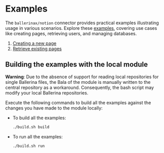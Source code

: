 # Examples

The `ballerinax/notion` connector provides practical examples illustrating usage in various scenarios. Explore these [examples](https://github.com/ballerina-platform/module-ballerinax-notion/tree/main/examples), covering use cases like creating pages, retrieving users, and managing databases.

[//]: # "TODO: Add examples"

1. [Creating a new page](https://github.com/ballerina-platform/module-ballerinax-notion/blob/main/examples/CreateNewPage/main.bal)
2. [Retrieve existing pages](https://github.com/ballerina-platform/module-ballerinax-notion/blob/main/examples/RetrievePage/main.bal)

## Building the examples with the local module

**Warning**: Due to the absence of support for reading local repositories for single Ballerina files, the Bala of the module is manually written to the central repository as a workaround. Consequently, the bash script may modify your local Ballerina repositories.

Execute the following commands to build all the examples against the changes you have made to the module locally:

-   To build all the examples:

    ```bash
    ./build.sh build
    ```

-   To run all the examples:

    ```bash
    ./build.sh run
    ```
